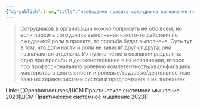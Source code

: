 ```yaml
---
{"dg-publish":true,"title":"необходимо просить сотрудника выполнение по роли","tags":["quotes"],"date":"2023-03-08T08:46:41+04:00","modified_at":"2023-06-23T16:42:15+03:00","alias":"необходимо просить сотрудника выполнение по роли","dg-path":"/quotes/202303080846.md","permalink":"/quotes/202303080846/","dgPassFrontmatter":true}
---
```



> Сотрудников в организации можно попросить не обо всём, но если просить сотрудника выполнения какого-то действия по ожидаемой роли в проекте, то просьба будет выполнена. Суть тут в том, что должности и роли не зависят друг от друга: они назначаются отдельно. Их нужно чётко в сознании разделять: одно про просьбы и долженствование в их исполнении, второе про профессиональную ролевую компетентность/квалификацию/мастерство в деятельности и ролевые/трудовые/деятельностные важные характеристики систем и предпочтения в их значениях.

Link:: [[Openbox/courses/ШСМ Практическое системное мышление 2023\|ШСМ Практическое системное мышление 2023]]
